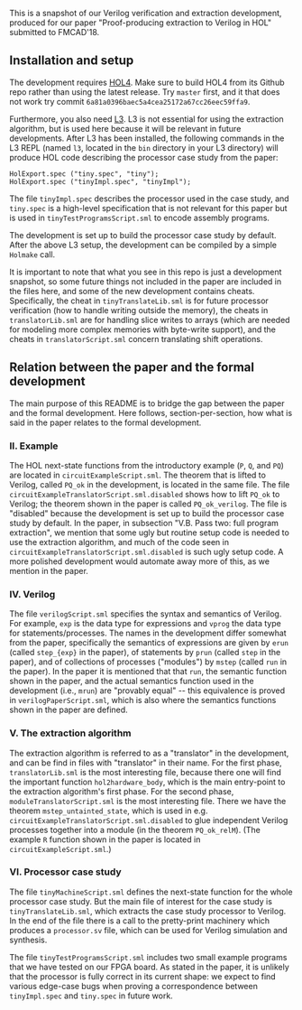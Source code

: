 This is a snapshot of our Verilog verification and extraction development, produced for our paper "Proof-producing extraction to Verilog in HOL" submitted to FMCAD'18.

## Installation and setup

The development requires [HOL4](https://hol-theorem-prover.org). Make sure to build HOL4 from its Github repo rather than using the latest release. Try `master` first, and it that does not work try commit `6a81a0396baec5a4cea25172a67cc26eec59ffa9`.

Furthermore, you also need [L3](http://www.cl.cam.ac.uk/~acjf3/l3). L3 is not essential for using the extraction algorithm, but is used here because it will be relevant in future developments. After L3 has been installed, the following commands in the L3 REPL (named `l3`, located in the `bin` directory in your L3 directory) will produce HOL code describing the processor case study from the paper:

```
HolExport.spec ("tiny.spec", "tiny");
HolExport.spec ("tinyImpl.spec", "tinyImpl");
```

The file `tinyImpl.spec` describes the processor used in the case study, and `tiny.spec` is a high-level specification that is not relevant for this paper but is used in `tinyTestProgramsScript.sml` to encode assembly programs.

The development is set up to build the processor case study by default. After the above L3 setup, the development can be compiled by a simple `Holmake` call.

It is important to note that what you see in this repo is just a development snapshot, so some future things not included in the paper are included in the files here, and some of the new development contains cheats. Specifically, the cheat in `tinyTranslateLib.sml` is for future processor verification (how to handle writing outside the memory), the cheats in `translatorLib.sml` are for handling slice writes to arrays (which are needed for modeling more complex memories with byte-write support), and the cheats in `translatorScript.sml` concern translating shift operations.

## Relation between the paper and the formal development

The main purpose of this README is to bridge the gap between the paper and the formal development. Here follows, section-per-section, how what is said in the paper relates to the formal development.

### II. Example

The HOL next-state functions from the introductory example (`P`, `Q`, and `PQ`) are located in `circuitExampleScript.sml`. The theorem that is lifted to Verilog, called `PQ_ok` in the development, is located in the same file. The file `circuitExampleTranslatorScript.sml.disabled` shows how to lift `PQ_ok` to Verilog; the theorem shown in the paper is called `PQ_ok_verilog`. The file is "disabled" because the development is set up to build the processor case study by default. In the paper, in subsection "V.B. Pass two: full program extraction", we mention that some ugly but routine setup code is needed to use the extraction algorithm, and much of the code seen in `circuitExampleTranslatorScript.sml.disabled` is such ugly setup code. A more polished development would automate away more of this, as we mention in the paper.

### IV. Verilog

The file `verilogScript.sml` specifies the syntax and semantics of Verilog. For example, `exp` is the data type for expressions and `vprog` the data type for statements/processes. The names in the development differ somewhat from the paper, specifically the semantics of expressions are given by `erun` (called `step_{exp}` in the paper), of statements by `prun` (called `step` in the paper), and of collections of processes ("modules") by `mstep` (called `run` in the paper). In the paper it is mentioned that that `run`, the semantic function shown in the paper, and the actual semantics function used in the development (i.e., `mrun`) are "provably equal" -- this equivalence is proved in `verilogPaperScript.sml`, which is also where the semantics functions shown in the paper are defined.

### V. The extraction algorithm

The extraction algorithm is referred to as a "translator" in the development, and can be find in files with "translator" in their name. For the first phase, `translatorLib.sml` is the most interesting file, because there one will find the important function `hol2hardware_body`, which is the main entry-point to the extraction algorithm's first phase. For the second phase, `moduleTranslatorScript.sml` is the most interesting file. There we have the theorem `mstep_untainted_state`, which is used in e.g. `circuitExampleTranslatorScript.sml.disabled` to glue independent Verilog processes together into a module (in the theorem `PQ_ok_relM`). (The example `R` function shown in the paper is located in `circuitExampleScript.sml`.)

### VI. Processor case study

The file `tinyMachineScript.sml` defines the next-state function for the whole processor case study. But the main file of interest for the case study is `tinyTranslateLib.sml`, which extracts the case study processor to Verilog. In the end of the file there is a call to the pretty-print machinery which produces a `processor.sv` file, which can be used for Verilog simulation and synthesis.

The file `tinyTestProgramsScript.sml` includes two small example programs that we have tested on our FPGA board. As stated in the paper, it is unlikely that the processor is fully correct in its current shape: we expect to find various edge-case bugs when proving a correspondence between `tinyImpl.spec` and `tiny.spec` in future work.
